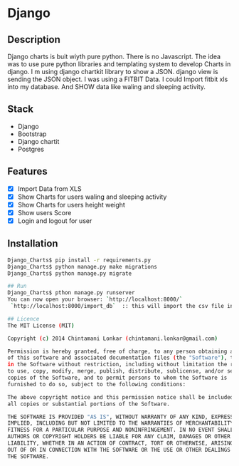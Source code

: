 # Django

## Description

Django charts is buit wiyth pure python. There is no Javascript. The idea was to use pure python libraries and templating system to develop Charts in django. I m using  django chartkit library to show a JSON. django view is sending the JSON object.
 I was using a FITBIT Data. I could Import fitbit xls into my database. And SHOW data like waling and sleeping activity.

## Stack

* Django
* Bootstrap
* Django chartit
* Postgres

## Features

- [x] Import Data from XLS
- [x] Show Charts for users waling and sleeping activity
- [x] Show Charts for users height weight
- [x]  Show users Score
- [x] Login and logout for user  

## Installation

```bash
Django_Charts$ pip install -r requirements.py
Django_Charts$ python manage.py make migrations
Django_Charts$ python manage.py migrate

## Run
Django_Charts$ pthon manage.py runserver
You can now open your browser: `http://localhost:8000/`
 `http://localhost:8000/import_db`  :: this will import the csv file into the database. [crude way]

## Licence
The MIT License (MIT)

Copyright (c) 2014 Chintamani Lonkar (chintamani.lonkar@gmail.com)

Permission is hereby granted, free of charge, to any person obtaining a copy
of this software and associated documentation files (the "Software"), to deal
in the Software without restriction, including without limitation the rights
to use, copy, modify, merge, publish, distribute, sublicense, and/or sell
copies of the Software, and to permit persons to whom the Software is
furnished to do so, subject to the following conditions:

The above copyright notice and this permission notice shall be included in
all copies or substantial portions of the Software.

THE SOFTWARE IS PROVIDED "AS IS", WITHOUT WARRANTY OF ANY KIND, EXPRESS OR
IMPLIED, INCLUDING BUT NOT LIMITED TO THE WARRANTIES OF MERCHANTABILITY,
FITNESS FOR A PARTICULAR PURPOSE AND NONINFRINGEMENT. IN NO EVENT SHALL THE
AUTHORS OR COPYRIGHT HOLDERS BE LIABLE FOR ANY CLAIM, DAMAGES OR OTHER
LIABILITY, WHETHER IN AN ACTION OF CONTRACT, TORT OR OTHERWISE, ARISING FROM,
OUT OF OR IN CONNECTION WITH THE SOFTWARE OR THE USE OR OTHER DEALINGS IN
THE SOFTWARE.



